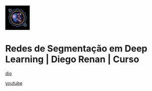 ![alt text](image.png)

# Redes de Segmentação em Deep Learning | Diego Renan | Curso

[dio](https://web.dio.me/course/redes-de-segmentacao-em-dl/learning/1581d604-e7d6-4492-8852-834017654b61)

[youtube](https://www.youtube.com/playlist?list=PLUFkgDlXfnjtYjQvmMUz-d9SPt1RumUFb)
